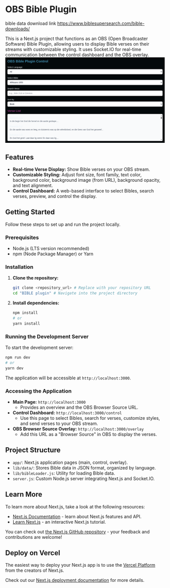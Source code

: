 # OBS Bible Plugin

bible data download link 
https://www.biblesupersearch.com/bible-downloads/

This is a Next.js project that functions as an OBS (Open Broadcaster Software) Bible Plugin, allowing users to display Bible verses on their streams with customizable styling. It uses Socket.IO for real-time communication between the control dashboard and the OBS overlay.
![alt text](image.png)
## Features

*   **Real-time Verse Display:** Show Bible verses on your OBS stream.
*   **Customizable Styling:** Adjust font size, font family, text color, background color, background image (from URL), background opacity, and text alignment.
*   **Control Dashboard:** A web-based interface to select Bibles, search verses, preview, and control the display.

## Getting Started

Follow these steps to set up and run the project locally.

### Prerequisites

*   Node.js (LTS version recommended)
*   npm (Node Package Manager) or Yarn

### Installation

1.  **Clone the repository:**

    ```bash
    git clone <repository_url> # Replace with your repository URL
    cd "BIBLE plugin" # Navigate into the project directory
    ```

2.  **Install dependencies:**

    ```bash
    npm install
    # or
    yarn install
    ```

### Running the Development Server

To start the development server:

```bash
npm run dev
# or
yarn dev
```

The application will be accessible at `http://localhost:3000`.

### Accessing the Application

*   **Main Page:** `http://localhost:3000`
    *   Provides an overview and the OBS Browser Source URL.
*   **Control Dashboard:** `http://localhost:3000/control`
    *   Use this page to select Bibles, search for verses, customize styles, and send verses to your OBS stream.
*   **OBS Browser Source Overlay:** `http://localhost:3000/overlay`
    *   Add this URL as a "Browser Source" in OBS to display the verses.

## Project Structure

*   `app/`: Next.js application pages (main, control, overlay).
*   `lib/data/`: Stores Bible data in JSON format, organized by language.
*   `lib/bibleLoader.js`: Utility for loading Bible data.
*   `server.js`: Custom Node.js server integrating Next.js and Socket.IO.

## Learn More

To learn more about Next.js, take a look at the following resources:

-   [Next.js Documentation](https://nextjs.org/docs) - learn about Next.js features and API.
-   [Learn Next.js](https://nextjs.org/learn) - an interactive Next.js tutorial.

You can check out [the Next.js GitHub repository](https://github.com/vercel/next.js) - your feedback and contributions are welcome!

## Deploy on Vercel

The easiest way to deploy your Next.js app is to use the [Vercel Platform](https://vercel.com/new?utm_medium=default-template&filter=next.js&utm_source=create-next-app&utm_campaign=create-next-app-readme) from the creators of Next.js.

Check out our [Next.js deployment documentation](https://nextjs.org/docs/app/building-your-application/deploying) for more details.
